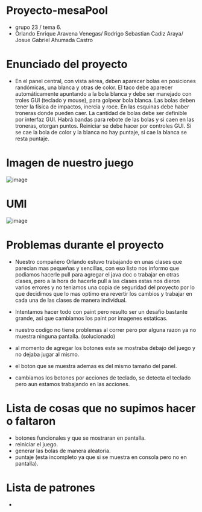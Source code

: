 # Proyecto-mesaPool
- grupo 23 / tema 6.
- Orlando Enrique Aravena Venegas/ Rodrigo Sebastian Cadiz Araya/ Josue Gabriel Ahumada Castro

# Enunciado del proyecto

- En el panel central, con vista aérea, deben aparecer bolas en posiciones randómicas, una blanca y otras de color. El taco debe aparecer automáticamente apuntando a la bola blanca y debe ser manejado con troles GUI (teclado y mouse), para golpear bola blanca. Las bolas deben tener la física de impactos, inercia y roce.  En las esquinas debe haber troneras donde pueden caer. La cantidad de bolas debe ser definible por interfaz GUI. Habrá bandas para rebote de las bolas y si caen en las troneras, otorgan puntos.  Reiniciar se debe hacer por controles GUI. Si se cae la bola de color y la blanca no hay puntaje, si cae la blanca se resta puntaje.



# Imagen de nuestro juego
![image](https://user-images.githubusercontent.com/114706862/206939156-13a35df2-5ce3-4a2a-8c4d-104abd8cb53a.png)


# UMl

![image](https://user-images.githubusercontent.com/114706862/206939243-2ee0a0b8-a455-42b6-9936-0ad89d6c7b6c.png)




# Problemas durante el proyecto

- Nuestro compañero Orlando estuvo trabajando en unas clases que parecian mas pequeñas y sencillas, con eso listo nos informo que podiamos hacerle pull para agregar el java doc o trabajar en otras clases, pero a la hora de hacerle pull a las clases estas nos dieron varios errores y no teniamos una copia de seguridad del proyecto por lo que decidimos que lo mas optimo era revertir los cambios y trabajar en cada una de las clases de manera individual.


- Intentamos hacer todo con paint pero resulto ser un desafio bastante grande, asi que cambiamos los paint por imagenes estaticas.

- nuestro codigo no tiene problemas al correr pero por alguna razon ya no muestra ninguna pantalla. (solucionado)
- al momento de agregar los botones este se mostraba debajo del juego y no dejaba jugar al mismo.
- el boton que se muestra ademas es del mismo tamaño del panel.
- cambiamos los botones por acciones de teclado, se detecta el teclado pero aun estamos trabajando en las acciones.


# Lista de cosas que no supimos hacer o faltaron
- botones funcionales y que se mostraran en pantalla.
- reiniciar el juego.
- generar las bolas de manera aleatoria.
- puntaje (esta incompleto ya que si se muestra en consola pero no en pantalla).

# Lista de patrones
-
